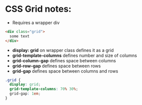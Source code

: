 # CSS Grid notes:

- Requires a wrapper div

```html
<div class="grid">
  some text
</div>
```
- **display: grid** on wrapper class defines it as a grid
- **grid-template-columns** defines number and size of columns
- **grid-column-gap** defines space between columns
- **grid-row-gap** defines space between rows
- **grid-gap** defines space between columns and rows

```css
.grid {
  display: grid;
  grid-template-columns: 70% 30%;
  grid-gap: 1em;
}
```
